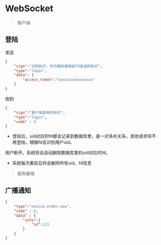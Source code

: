 # WebSocket

>  客户端

## 登陆

发送

```json
{
    "sign":"识别标识，作为服务器端给fd发送的标识",
    "type":"login",
    "data": {
        "access_token":"xxxxxxxxxxxxxxxx"
    }
}
```

收到

```json
{
    "sign":"客户端发来的标识",
    "type":"login",
    "code" : 0
}
```



- 登陆后，uid对应的fd都会记录到数据库里，是一对多的关系，其他请求将不再登陆，根据fd去识别用户uid。

用户断开，系统将会自动删除数据库里的uid对应的fd。

- 系统每次重启后将会删除所有uid、fd信息



> 服务器端

## 广播通知

```json
{
    "type":"notice.order.new",
    "code" : 0,
    "data" : {
        "info":{
            "id":123
        }
    }
}
```

